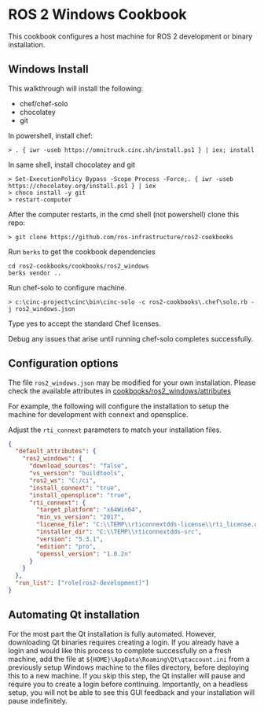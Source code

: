 # ROS 2 Windows Cookbook

This cookbook configures a host machine for ROS 2 development or binary installation.

## Windows Install

This walkthrough will install the following:
* chef/chef-solo
* chocolatey
* git

In powershell, install chef:
```
> . { iwr -useb https://omnitruck.cinc.sh/install.ps1 } | iex; install
```

In same shell, install chocolatey and git
```
> Set-ExecutionPolicy Bypass -Scope Process -Force;. { iwr -useb https://chocolatey.org/install.ps1 } | iex
> choco install -y git
> restart-computer
```

After the computer restarts, in the cmd shell (not powershell) clone this repo:
```
> git clone https://github.com/ros-infrastructure/ros2-cookbooks
```

Run `berks` to get the cookbook dependencies
```
cd ros2-cookbooks/cookbooks/ros2_windows
berks vendor ..
```

Run chef-solo to configure machine.
```
> c:\cinc-project\cinc\bin\cinc-solo -c ros2-cookbooks\.chef\solo.rb -j ros2_windows.json
```

Type yes to accept the standard Chef licenses.

Debug any issues that arise until running chef-solo completes successfully.

## Configuration options

The file `ros2_windows.json` may be modified for your own installation.
Please check the available attributes in [cookbooks/ros2_windows/attributes](cookbooks/ros2_windows/attributes)

For example, the following will configure the installation to setup the machine for development with connext and opensplice.

Adjust the `rti_connext` parameters to match your installation files.

```json
{
  "default_attributes": {
    "ros2_windows": {
      "download_sources": "false",
      "vs_version": "buildtools",
      "ros2_ws": "C:/ci",
      "install_connext": "true",
      "install_opensplice": "true",
      "rti_connext": {
        "target_platform": "x64Win64",
        "min_vs_version": "2017",
        "license_file": "C:\\TEMP\\rticonnextdds-license\\rti_license.dat",
        "installer_dir": "C:\\TEMP\\rticonnextdds-src",
        "version": "5.3.1",
        "edition": "pro",
        "openssl_version": "1.0.2n"
      }
    }
  },
  "run_list": ["role[ros2-development]"]
}
```

## Automating Qt installation

For the most part the Qt installation is fully automated.
However, downloading Qt binaries requires creating a login.
If you already have a login and would like this process to complete successfully on a fresh machine, add the file at `${HOME}\AppData\Roaming\Qt\qtaccount.ini` from a previously setup Windows machine to the files directory, before deploying this to a new machine.
If you skip this step, the Qt installer will pause and require you to create a login before continuing.
Importantly, on a headless setup, you will not be able to see this GUI feedback and your installation will pause indefinitely.
